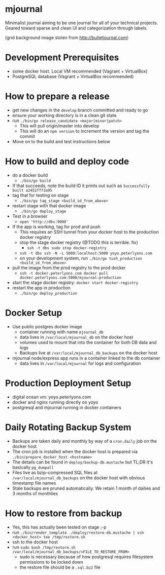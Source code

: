 # mjournal

Minimalist journal aiming to be one journal for all of your technical projects. Geared toward sparse and clean UI and categorization through labels.

(grid background image stolen from http://bulletjournal.com)

# Development Prerequisites

- some docker host. Local VM recommended (Vagrant + VirtualBox)
- PostgreSQL database (Vagrant + VirtualBox recommended)

# How to prepare a release

- get new changes in the `develop` branch committed and ready to go
- ensure your working directory is in a clean git state
- run `./bin/go release_candidate <major|minor|patch>`
  - This will pull origin/master into develop
  - This will do an `npm version` to increment the version and tag the commit
- Move on to the build and test instructions below

# How to build and deploy code

- do a docker build
  - `./bin/go build`
- If that succeeds, note the build ID it prints out such as `Successfully built a2452ff73a95`
- tag that for testing on stage
  - `./bin/go tag_stage <build_id_from_above>`
- restart stage with that docker image
  - `./bin/go deploy_stage`
- Test in a browser
  - `open 'http://dbs:9090'`
- If the app is working, tag for prod and push
  - This requires an SSH tunnel from your docker host to the production docker registry
  - stop the stage docker registry (@TODO this is terrible. fix)
    - `ssh -t dbs sudo stop docker-registry`
  - `ssh -t dbs ssh -N -L 5000:localhost:5000 yoyo.peterlyons.com`
  - on your development system, run `./bin/go tush_production <build_id_from_above>`
- pull the image from the prod registry to the prod docker
  - `ssh -t docker.peterlyons.com docker pull docker.peterlyons.com:5000/mjournal:production`
- start the stage docker registry: `docker start docker-registry`
- restart the app in production
  - `./bin/go deploy_production`

# Docker Setup

- Use public postgres docker image
  - container running with name `mjournal_db`
  - data lives in `/var/local/mjournal_db` on the docker host
  - volumes used to mount that into the container for both DB data and logs
  - Backups live at `/var/local/mjournal_db_backups` on the docker host
- mjournal node/express app runs in a container linked to the db container
  - data lives in `/var/local/mjournal` for logs and configuration

# Production Deployment Setup

- digital ocean vm: yoyo.peterlyons.com
- docker and nginx running directly on yoyo
- postgresql and mjournal running in docker containers

# Daily Rotating Backup System

- Backups are taken daily and monthly by way of a `cron.daily` job on the docker host
- The cron job is installed when the docker host is prepared via `./bin/prepare_docker_host <hostname>`
- The details can be found in `deploy/backup-db.mustache` but TL;DR it's basically `pg_dumpall`
- Files live as bzip-compressed SQL files at `/var/local/mjournal_db_backups` on the docker host with obvious timestamp file names
- Stale backups are pruned automatically. We retain 1 month of dailies and 3 months of monthlies

# How to restore from backup

- Yes, this has actually been tested on stage ;-p
- run `./bin/render_template ./deploy/restore-db.mustache | ssh <docker_host> tee /tmp/restore.sh`
- ssh to the docker host
- run `sudo bash /tmp/restore.sh /var/local/mjournal_db_backups/<FILE_TO_RESTORE_FROM>`
  - sudo is necessary because of how postgresql requires filesystem permissions to be locked down
  - the restore file should be a `.sql.bz2` file
